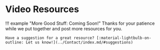 # Video Resources

!!! example "More Good Stuff: Coming Soon!"
    Thanks for your patience while we put together and post more resources for you.

    Have a suggestion for a great resource? [:material-lightbulb-on-outline: Let us know!](../Contact/index.md/#suggestions)